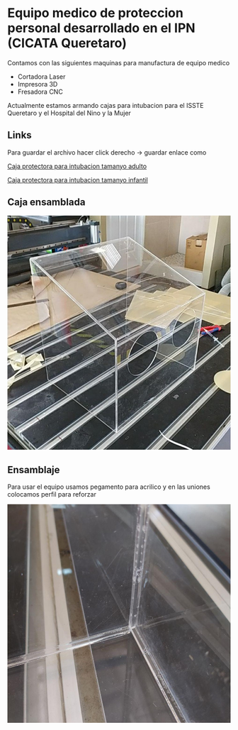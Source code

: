 # Equipo medico de proteccion personal desarrollado en el IPN (CICATA Queretaro)


Contamos con las siguientes maquinas para manufactura de equipo medico

+ Cortadora Laser
+ Impresora 3D
+ Fresadora CNC


Actualmente estamos armando cajas para intubacion para el ISSTE Queretaro y el Hospital del Nino y la Mujer

## Links

Para guardar el archivo hacer click derecho -> guardar enlace como



[Caja protectora para intubacion tamanyo adulto](https://github.com/CICATA/covid19/raw/master/caja_covid_rampa_adulto.dxf)


[Caja protectora para intubacion tamanyo infantil](https://github.com/CICATA/covid19/raw/master/caja_covid_rampa_infantil.dxf)


## Caja ensamblada

![ensamblada](https://github.com/CICATA/covid19/blob/master/terminada.jpg)

## Ensamblaje

Para usar el equipo usamos pegamento para acrilico y en las uniones colocamos perfil para reforzar

![ensamblada](https://github.com/CICATA/covid19/blob/master/esquinas.jpg)


